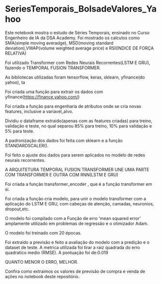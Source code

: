 # SeriesTemporais_BolsadeValores_Yahoo
Este notebook mostra o estudo de Séries Temporais, ensinado no Curso Engenheiro de IA da DSA Academy.  Foi mostrado os calculos como SMA(simple moving averadge), MSD(moving standard deviation),VWAP(volume weighted average price) e RSI(INDICE DE FORÇA RELATIVA) 

Foi utilizado Transformer com Redes Neurais Recorrentes(LSTM E GRU), fazendo o TEMPORAL FUSION TRANSFORMER.

As bibliotecas utilizadas foram tensorflow, keras, sklearn, yfinance(do yahoo), ta

Foi criada uma função para extrair os dados com yfinance(https://finance.yahoo.com/)

Foi criada a função para engenharia de atributos onde se cria novas features, inclusive a variavel_alvo. 

Dividiu o dataframe extraido(apenas com as features criadas) para treino, validação e teste, no qual separou 85% para treino, 10% para validação e 5% para teste. 

A padronização dos dados foi feita com sklearn e a função STANDARDSCALER().

Foi feito o ajuste dos dados para serem aplicados no modelo de redes neurais recorrentes. 

A ARQUITETURA TEMPORAL FUSION TRANSFORMER UNE UMA PARTE COM TRANSFORMER E OUTRA COM RNN(LSTM E GRU)

Foi criada a função transformer_encoder , que é a função transformer em si.

Foi criada a função cria modelo, para unir o modelo transformer com a aplicação do LSTM E GRU, com cabeças de atenção, camadas, neuronios, dropout,etc.

O modelo foi compilado com a Função de erro 'mean squared error' amplamente utilizado em problemas de regressão e o otimizador Adam. 

O modelo foi treinado com 20 épocas. 

Foi extraido a previsão e feito a avaliação do modelo com a predição e o dataset de teste. 
A metrica utilizada foi tirar a raiz quadrada do erro quadratico medio (RMSE).
A pontuação foi de:0.019


QUANTO MENOR O ERRO, MELHOR. 

Confira como extraimos os valores de previsão de compra e venda de ações no notebook deste repositório. 
